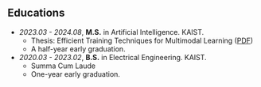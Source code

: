 ## Educations
- *2023.03 - 2024.08*, **M.S.** in Artificial Intelligence. KAIST.
    - Thesis: Efficient Training Techniques for Multimodal Learning ([PDF](../assets/files/Master_Thesis.pdf))
    - A half-year early graduation.
- *2020.03 - 2023.02*, **B.S.** in Electrical Engineering. KAIST.
    - Summa Cum Laude
    - One-year early graduation.

